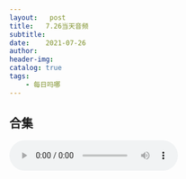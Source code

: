 ```yaml
---
layout:   post
title:   7.26当天音频
subtitle:  
date:    2021-07-26
author:   
header-img: 
catalog: true
tags:
    - 每日吗哪
---
```


## 合集

<p>
    <audio controls="">
    <source src="\music\5合辑\21-07-26-合集7.26.mp3" type="audio/mpeg">7.26日合集
    </audio>
</p>

